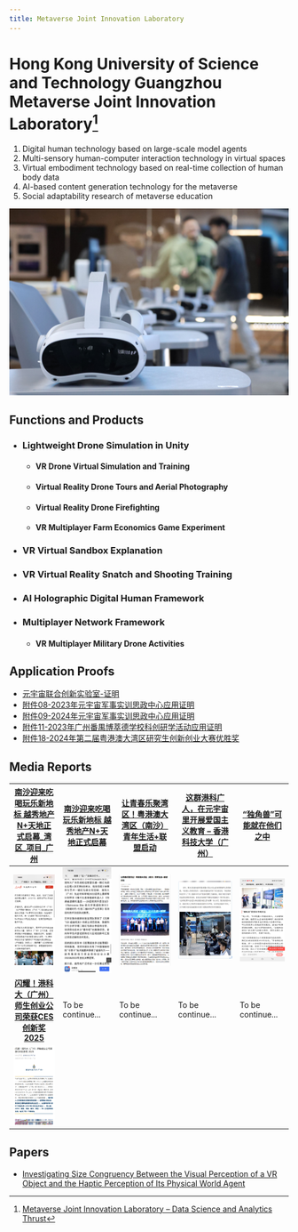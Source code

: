```yaml
---
title: Metaverse Joint Innovation Laboratory
---
```

<!-- # 香港科技大学广州元宇宙联合创新实验室[^1]

1. 基于大规模模型智能体的数字人技术
2. 虚拟空间中的多感官人机交互技术
3. 基于人体数据实时采集的虚拟体现技术
4. 基于人工智能的元宇宙内容生成技术
5. 元宇宙教学的社会适应性研究

![1735145107029](image/index/1735145107029.jpg)

## 功能以及产品

- ### Unity轻量级无人机仿真

    * #### VR无人机虚拟仿真和培训
    * #### 虚拟现实无人机环游世界和航拍
    * #### 虚拟现实无人机灭火
    * #### VR多人农场经济学博弈实验

- ### VR虚拟沙盘讲解
- ### VR虚拟现实拼抢和射击训练
- ### AI全息数字人框架
- ### 多人网络框架

    * #### VR多人军事无人机活动 -->

# Hong Kong University of Science and Technology Guangzhou Metaverse Joint Innovation Laboratory[^1]

1. Digital human technology based on large-scale model agents
2. Multi-sensory human-computer interaction technology in virtual spaces
3. Virtual embodiment technology based on real-time collection of human body data
4. AI-based content generation technology for the metaverse
5. Social adaptability research of metaverse education

![1735145107029](image/index/1735145107029.jpg)

## Functions and Products

- ### Lightweight Drone Simulation in Unity

  * #### VR Drone Virtual Simulation and Training
  * #### Virtual Reality Drone Tours and Aerial Photography
  * #### Virtual Reality Drone Firefighting
  * #### VR Multiplayer Farm Economics Game Experiment
- ### VR Virtual Sandbox Explanation
- ### VR Virtual Reality Snatch and Shooting Training
- ### AI Holographic Digital Human Framework
- ### Multiplayer Network Framework

  * #### VR Multiplayer Military Drone Activities

## Application Proofs

* [元宇宙联合创新实验室-证明](./元宇宙实验室成果/元宇宙联合创新实验室-证明.pdf)
* [附件08-2023年元宇宙军事实训思政中心应用证明](./元宇宙实验室成果/附件08-2023年元宇宙军事实训思政中心应用证明.pdf)
* [附件09-2024年元宇宙军事实训思政中心应用证明](./元宇宙实验室成果/附件09-2024年元宇宙军事实训思政中心应用证明%20.pdf)
* [附件11-2023年广州番禺博萃德学校科创研学活动应用证明](./元宇宙实验室成果/附件11-2023年广州番禺博萃德学校科创研学活动应用证明.pdf)
* [附件18-2024年第二届粤港澳大湾区研究生创新创业大赛优胜奖](./元宇宙实验室成果/附件18-2024年第二届粤港澳大湾区研究生创新创业大赛优胜奖.pdf)

## Media Reports

|                                                                                                                                                       [南沙迎来吃喝玩乐新地标 越秀地产N+天地正式启幕_湾区_项目_广州](https://www.sohu.com/a/775055083_100283120)                                                                                                                                                       | [南沙迎来吃喝玩乐新地标 越秀地产N+天地正式启幕](https://baijiahao.baidu.com/s?id=1797666141022783828) | [让青春乐聚湾区！粤港澳大湾区（南沙）青年生活+联盟启动](https://huacheng.gz-cmc.com/pages/2024/05/12/SF119648439c062bb0b7434d0e982230.html?channel=weixin) | [这群港科广人，在元宇宙里开展爱国主义教育 – 香港科技大学（广州）](https://www.hkust-gz.edu.cn/zh/2023/10/01/%e8%bf%99%e7%be%a4%e6%b8%af%e7%a7%91%e5%b9%bf%e4%ba%ba%ef%bc%8c%e5%9c%a8%e5%85%83%e5%ae%87%e5%ae%99%e9%87%8c%e5%bc%80%e5%b1%95%e7%88%b1%e5%9b%bd%e4%b8%bb%e4%b9%89%e6%95%99%e8%82%b2/) | [“独角兽”可能就在他们之中 ](https://huacheng.gz-cmc.com/pages/2024/05/08/6ac294f971af45da880660789d0ced53.html) |
| :-----------------------------------------------------------------------------------------------------------------------------------------------------------------------------------------------------------------------------------------------------------------------------------------------------------------------------------------------------------------------------------------------------------------: | -------------------------------------------------------------------------------------------------- | ------------------------------------------------------------------------------------------------------------------------------------------------------- | ------------------------------------------------------------------------------------------------------------------------------------------------------------------------------------------------------------------------------------------------------------------------------------------------ | -------------------------------------------------------------------------------------------------------------- |
|                                                                                                                                                                                    ![1735110545554](image/index/1735110545554.png)                                                                                                                                                                                    | ![1735110559291](image/index/1735110559291.png)                                                      | ![1735110563194](image/index/1735110563194.png)                                                                                                           | ![1735110574177](image/index/1735110574177.png)                                                                                                                                                                                                                                                    | ![1735110569151](image/index/1735110569151.png)                                                                  |
| [**闪耀！港科大（广州）师生创业公司荣获CES创新奖 2025**](https://mp.weixin.qq.com/s?__biz=MzkzODI5MDE2NA==&mid=2247607824&idx=1&sn=0e9235507acab6de653a4df898239b58&chksm=c330be2d471336dc0f4eba7350b72e76cce9dd81407f69dc8f5f8b9b8390539d832db4943b1b&mpshare=1&scene=2&srcid=0117QKZgWtZ0bfUMAm8joMQ9&sharer_shareinfo=300fb90ea047ecde6c7363ec98411a89&sharer_shareinfo_first=1730e0dc4febe7c5f3286973446375c0#rd) | To be continue...                                                                                  | To be continue...                                                                                                                                       | To be continue...                                                                                                                                                                                                                                                                                | To be continue...                                                                                              |
|                                                                                                                                                                                    ![1737164925468](image/index/1737164925468.png)                                                                                                                                                                                    |                                                                                                    |                                                                                                                                                         |                                                                                                                                                                                                                                                                                                  |                                                                                                                |

## Papers

* [Investigating Size Congruency Between the Visual Perception of a VR Object and the Haptic Perception of Its Physical World Agent](https://arxiv.org/html/2408.08018v1)

[^1]: [Metaverse Joint Innovation Laboratory – Data Science and Analytics Thrust](https://dsa.hkust-gz.edu.cn/zh/research/labs-institutes/metaverse-joint-innovation-laboratory/)
